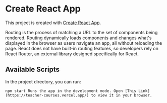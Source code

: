 # Create React App

This project is created with [Create React App](https://github.com/facebook/create-react-app).

Routing is the process of matching a URL to the set of components being rendered. Routing dynamically loads components and changes what's displayed in the browser as users navigate an app, all without reloading the page. React does not have built-in routing features, so developers rely on React Router, an external library designed specifically for React.

## Available Scripts

In the project directory, you can run:

`npm start
Runs the app in the development mode.
Open [This Link](https://teacher-courses.vercel.app/) to view it in your browser.`

